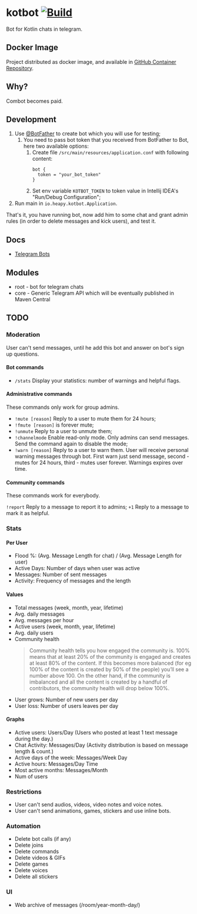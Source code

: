 # kotbot [![Build](https://github.com/Heapy/kotbot/actions/workflows/build.yml/badge.svg)](https://github.com/Heapy/kotbot/actions/workflows/build.yml)

Bot for Kotlin chats in telegram.

## Docker Image

Project distributed as docker image, and available in [GitHub Container Repository](https://github.com/Heapy/kotbot/pkgs/container/kotbot).

## Why?

Combot becomes paid.

## Development

1. Use [@BotFather](https://t.me/BotFather) to create bot which you will use for testing;
   1. You need to pass bot token that you received from BotFather to Bot, here two available options:
      1. Create file `/src/main/resources/application.conf` with following content:
         ```
         bot {
           token = "your_bot_token"
         }   
         ```
      2. Set env variable `KOTBOT_TOKEN` to token value in Intellij IDEA's "Run/Debug Configuration";
2. Run main in `io.heapy.kotbot.Application`.

That's it, you have running bot, now add him to some chat and grant admin rules (in order to delete messages and kick users), and test it.

## Docs

* [Telegram Bots](https://core.telegram.org/bots)

## Modules

- root - bot for telegram chats
- core - Generic Telegram API which will be eventually published in Maven Central

## TODO

### Moderation

User can't send messages, until he add this bot and answer on bot's sign up questions.

#### Bot commands

* `/stats` Display your statistics: number of warnings and helpful flags.

#### Administrative commands

These commands only work for group admins.

* `!mute [reason]` Reply to a user to mute them for 24 hours;
* `!fmute [reason]` is forever mute;
* `!unmute` Reply to a user to unmute them;
* `!channelmode` Enable read-only mode. Only admins can send messages. Send the command again to disable the mode;
* `!warn [reason]` Reply to a user to warn them. User will receive personal warning messages through bot. First warn just send message, second - mutes for 24 hours, third - mutes user forever. Warnings expires over time.

#### Community commands

These commands work for everybody.

`!report` Reply to a message to report it to admins;
`+1` Reply to a message to mark it as helpful.

### Stats

#### Per User

* Flood %: (Avg. Message Length for chat) / (Avg. Message Length for user)
* Active Days: Number of days when user was active
* Messages: Number of sent messages
* Activity: Frequency of messages and the length

#### Values

* Total messages (week, month, year, lifetime)
* Avg. daily messages
* Avg. messages per hour 
* Active users (week, month, year, lifetime)
* Avg. daily users
* Community health
  > Community health tells you how engaged the community is. 100% means that at least 20% of the community is engaged and creates at least 80% of the content. If this becomes more balanced (for eg 100% of the content is created by 50% of the people) you’ll see a number above 100. On the other hand, if the community is imbalanced and all the content is created by a handful of contributors, the community health will drop below 100%.
* User grows: Number of new users per day
* User loss: Number of users leaves per day

#### Graphs

* Active users: Users/Day (Users who posted at least 1 text message during the day.)
* Chat Activity: Messages/Day (Activity distribution is based on message length & count.)
* Active days of the week: Messages/Week Day
* Active hours: Messages/Day Time
* Most active months: Messages/Month
* Num of users

### Restrictions

* User can't send audios, videos, video notes and voice notes.
* User can't send animations, games, stickers and use inline bots. 

### Automation

* Delete bot calls (if any)
* Delete joins
* Delete commands 
* Delete videos & GIFs
* Delete games 
* Delete voices 
* Delete all stickers

### UI

* Web archive of messages (/room/year-month-day/)
